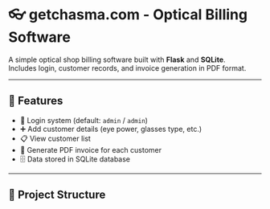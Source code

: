 # 👓 getchasma.com - Optical Billing Software

A simple optical shop billing software built with **Flask** and **SQLite**.  
Includes login, customer records, and invoice generation in PDF format.  

---

## 🚀 Features
- 🔐 Login system (default: `admin` / `admin`)
- ➕ Add customer details (eye power, glasses type, etc.)
- 📋 View customer list
- 🧾 Generate PDF invoice for each customer
- 🗄️ Data stored in SQLite database

---

## 📂 Project Structure
